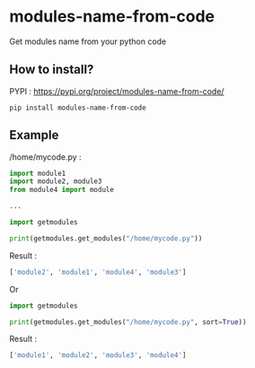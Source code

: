 # modules-name-from-code

Get modules name from your python code

## How to install?

PYPI : https://pypi.org/project/modules-name-from-code/

```
pip install modules-name-from-code
```

## Example

/home/mycode.py :
```python
import module1
import module2, module3
from module4 import module 

...
```

```python
import getmodules

print(getmodules.get_modules("/home/mycode.py"))
```
Result :
```python
['module2', 'module1', 'module4', 'module3']
```
Or
```python
import getmodules

print(getmodules.get_modules("/home/mycode.py", sort=True))
```
Result :
```python
['module1', 'module2', 'module3', 'module4']
```